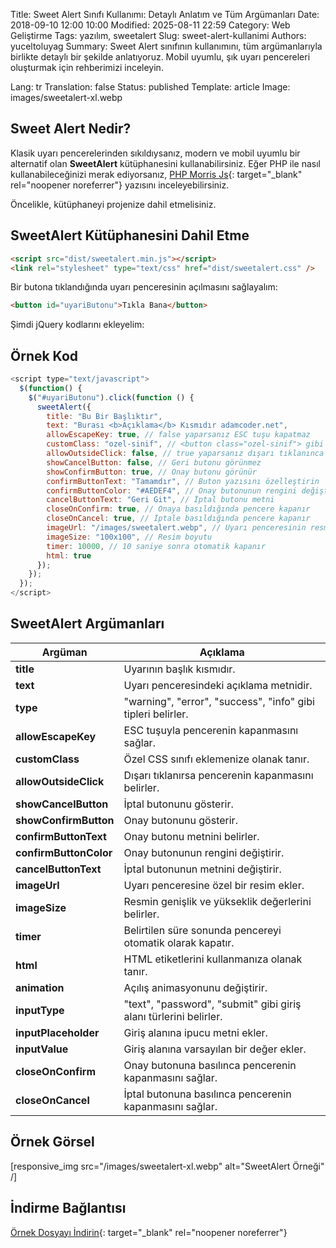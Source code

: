Title: Sweet Alert Sınıfı Kullanımı: Detaylı Anlatım ve Tüm Argümanları
Date: 2018-09-10 12:00 10:00
Modified: 2025-08-11 22:59
Category: Web Geliştirme
Tags: yazılım, sweetalert
Slug: sweet-alert-kullanimi
Authors: yuceltoluyag
Summary: Sweet Alert sınıfının kullanımını, tüm argümanlarıyla birlikte detaylı bir şekilde anlatıyoruz. Mobil uyumlu, şık uyarı pencereleri oluşturmak için rehberimizi inceleyin.

Lang: tr
Translation: false
Status: published
Template: article
Image: images/sweetalert-xl.webp

## Sweet Alert Nedir?

Klasik uyarı pencerelerinden sıkıldıysanız, modern ve mobil uyumlu bir alternatif olan **SweetAlert** kütüphanesini kullanabilirsiniz. Eğer PHP ile nasıl kullanabileceğinizi merak ediyorsanız, [PHP Morris Js](/pdo-sum-fonksiyonu-kullanimi-morris-js/){: target="\_blank" rel="noopener noreferrer"} yazısını inceleyebilirsiniz.

Öncelikle, kütüphaneyi projenize dahil etmelisiniz.

## SweetAlert Kütüphanesini Dahil Etme

```html
<script src="dist/sweetalert.min.js"></script>
<link rel="stylesheet" type="text/css" href="dist/sweetalert.css" />
```

Bir butona tıklandığında uyarı penceresinin açılmasını sağlayalım:

```html
<button id="uyariButonu">Tıkla Bana</button>
```

Şimdi jQuery kodlarını ekleyelim:

## Örnek Kod

```javascript
<script type="text/javascript">
  $(function() {
    $("#uyariButonu").click(function () {
      sweetAlert({
        title: "Bu Bir Başlıktır",
        text: "Burası <b>Açıklama</b> Kısmıdır adamcoder.net",
        allowEscapeKey: true, // false yaparsanız ESC tuşu kapatmaz
        customClass: "ozel-sinif", // <button class="ozel-sinif"> gibi
        allowOutsideClick: false, // true yaparsanız dışarı tıklanınca kapanır
        showCancelButton: false, // Geri butonu görünmez
        showConfirmButton: true, // Onay butonu görünür
        confirmButtonText: "Tamamdır", // Buton yazısını özelleştirin
        confirmButtonColor: "#AEDEF4", // Onay butonunun rengini değiştirin
        cancelButtonText: "Geri Git", // İptal butonu metni
        closeOnConfirm: true, // Onaya basıldığında pencere kapanır
        closeOnCancel: true, // İptale basıldığında pencere kapanır
        imageUrl: "/images/sweetalert.webp", // Uyarı penceresinin resmi
        imageSize: "100x100", // Resim boyutu
        timer: 10000, // 10 saniye sonra otomatik kapanır
        html: true
      });
    });
  });
</script>
```

## SweetAlert Argümanları

| Argüman                | Açıklama                                                          |
| ---------------------- | ----------------------------------------------------------------- |
| **title**              | Uyarının başlık kısmıdır.                                         |
| **text**               | Uyarı penceresindeki açıklama metnidir.                           |
| **type**               | "warning", "error", "success", "info" gibi tipleri belirler.      |
| **allowEscapeKey**     | ESC tuşuyla pencerenin kapanmasını sağlar.                        |
| **customClass**        | Özel CSS sınıfı eklemenize olanak tanır.                          |
| **allowOutsideClick**  | Dışarı tıklanırsa pencerenin kapanmasını belirler.                |
| **showCancelButton**   | İptal butonunu gösterir.                                          |
| **showConfirmButton**  | Onay butonunu gösterir.                                           |
| **confirmButtonText**  | Onay butonu metnini belirler.                                     |
| **confirmButtonColor** | Onay butonunun rengini değiştirir.                                |
| **cancelButtonText**   | İptal butonunun metnini değiştirir.                               |
| **imageUrl**           | Uyarı penceresine özel bir resim ekler.                           |
| **imageSize**          | Resmin genişlik ve yükseklik değerlerini belirler.                |
| **timer**              | Belirtilen süre sonunda pencereyi otomatik olarak kapatır.        |
| **html**               | HTML etiketlerini kullanmanıza olanak tanır.                      |
| **animation**          | Açılış animasyonunu değiştirir.                                   |
| **inputType**          | "text", "password", "submit" gibi giriş alanı türlerini belirler. |
| **inputPlaceholder**   | Giriş alanına ipucu metni ekler.                                  |
| **inputValue**         | Giriş alanına varsayılan bir değer ekler.                         |
| **closeOnConfirm**     | Onay butonuna basılınca pencerenin kapanmasını sağlar.            |
| **closeOnCancel**      | İptal butonuna basılınca pencerenin kapanmasını sağlar.           |

## Örnek Görsel

[responsive_img src="/images/sweetalert-xl.webp" alt="SweetAlert Örneği" /]

## İndirme Bağlantısı

[Örnek Dosyayı İndirin](http://www.mediafire.com/file/aelw1zkhwcv17b7/sweetalertadamcoder.zip){: target="\_blank" rel="noopener noreferrer"}
